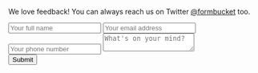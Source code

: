 We love feedback! You can always reach us on Twitter [@formbucket](https://twitter.com/FormBucket) too.

<form id="formbucket-contact-form" action="https://api.formbucket.com/f/vCDgvMn" method="post">
  <input type="text" name="name" placeholder="Your full name" />
  <input type="text" name="email" placeholder="Your email address" />
  <input type="text" name="phone" placeholder="Your phone number" />
  <textarea name="message" placeholder="What's on your mind?"></textarea>
  <input type="hidden" name="__honey_trap__" value="" />
  <div id="contact-recaptcha" class="g-recaptcha" data-size="invisible"></div>
  <button id="contact-submit">Submit</button>
</form>

